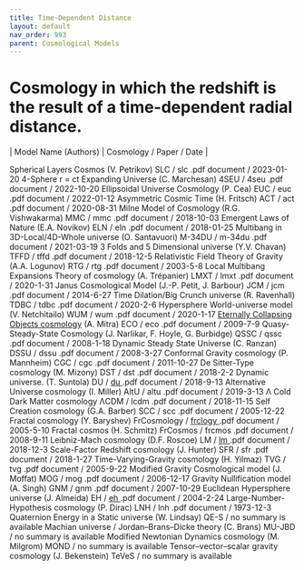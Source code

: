 ```yaml
---
title: Time-Dependent Distance
layout: default
nav_order: 993
parent: Cosmological Models
---
```


# Cosmology in which the redshift is the result of a time-dependent radial distance.

| Model Name (Authors) | Cosmology / Paper / Date |

 
Spherical Layers Cosmos (V. Petrikov)  SLC / slc .pdf document / 2023-01-20
4-Sphere r = ct Expanding Universe (C. Marchesan)  4SEU / 4seu .pdf document / 2022-10-20
Ellipsoidal Universe Cosmology (P. Cea)  EUC / euc .pdf document / 2022-01-12
Asymmetric Cosmic Time (H. Fritsch)  ACT / act .pdf document / 2020-08-31
Milne Model of Cosmology (R.G. Vishwakarma)  MMC / mmc .pdf document / 2018-10-03
Emergent Laws of Nature (E.A. Novikov)  ELN / eln .pdf document / 2018-01-25
Multibang in 3D-Local/4D-Whole universe (O. Santavuori)  M-34DU / m-34du .pdf document / 2021-03-19
3 Folds and 5 Dimensional universe (Y.V. Chavan)  TFFD / tffd .pdf document / 2018-12-5
Relativistic Field Theory of Gravity (A.A. Logunov)  RTG / rtg .pdf document / 2003-5-8
Local Multibang Expansions Theory of cosmology (A. Trépanier)  LMXT / lmxt .pdf document / 2020-1-31
Janus Cosmological Model (J.-P. Petit, J. Barbour)  JCM / jcm .pdf document / 2014-6-27
Time Dilation/Big Crunch universe (R. Ravenhall)  TDBC / tdbc .pdf document / 2020-2-6
Hypersphere World-universe model (V. Netchitailo)  WUM / wum .pdf document / 2020-1-17
[Eternally Collapsing Objects cosmology](https://iopscience.iop.org/article/10.1088/1475-7516/2013/03/007) (A. Mitra)  ECO / eco .pdf document / 2009-7-9
Quasy-Steady-State Cosmology (J. Narlikar, F. Hoyle, G. Burbidge)  QSSC / qssc .pdf document / 2008-1-18
Dynamic Steady State Universe (C. Ranzan)  DSSU / dssu .pdf document / 2008-3-27
Conformal Gravity cosmology (P. Mannheim)  CGC / cgc .pdf document / 2011-10-27
De Sitter-Type cosmology (M. Mizony)  DST / dst .pdf document / 2018-2-2
Dynamic universe. (T. Suntola)  DU / [du ](https://cosmology.info/essays/models_marmet/du-20180913.pdf).pdf document / 2018-9-13
Alternative Universe cosmology (I. Miller)  AltU / altu .pdf document / 2019-3-13
Λ Cold Dark Matter cosmology  ΛCDM / lcdm .pdf document / 2018-11-15
Self Creation cosmology (G.A. Barber)  SCC / scc .pdf document / 2005-12-22
Fractal cosmology (Y. Baryshev)  FrCosmology / [frclogy ](https://cosmology.info/essays/models_marmet/frclogy-20050510.pdf).pdf document / 2005-5-10
Fractal cosmos (H. Schmitz)  FrCosmos / frcmos .pdf document / 2008-9-11
Leibniz-Mach cosmology (D.F. Roscoe)  LM / [lm ](https://cosmology.info/essays/models_marmet/lm-20181203.pdf).pdf document / 2018-12-3
Scale-Factor Redshift cosmology (J. Hunter)  SFR / sfr .pdf document / 2018-1-27
Time-Varying-Gravity cosmology (H. Yilmaz)  TVG / tvg .pdf document / 2005-9-22
Modified Gravity Cosmological model (J. Moffat)  MOG / mog .pdf document / 2006-12-17
Gravity Nullification model (A. Singh)  GNM / gnm .pdf document / 2007-10-29
Euclidean Hypersphere universe (J. Almeida)  EH / [eh ](https://cosmology.info/essays/models_marmet/eh-20040224.pdf).pdf document / 2004-2-24
Large-Number-Hypothesis cosmology (P. Dirac)  LNH / lnh .pdf document / 1973-12-3
Quaternion Energy in a Static universe (W. Lindsay)  QE-S / no summary is available
Machian universe / Jordan–Brans–Dicke theory (C. Brans)  MU-JBD / no summary is available
Modified Newtonian Dynamics cosmology (M. Milgrom)  MOND / no summary is available
Tensor–vector–scalar gravity cosmology (J. Bekenstein)  TeVeS / no summary is available